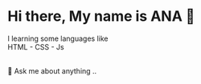 # Hi there, My name is ANA 🫳 
 I learning some languages like </br>
    HTML - CSS - Js

</br>   💬 Ask me about anything ..

<!--
**anaDevlol/AnaDevlol** is a ✨ _special_ ✨ repository because its `README.md` (this file) appears on your GitHub profile.

Here are some ideas to get you started:

- 🔭 I’m currently working on ...
- 🌱 I’m currently learning ...
- 👯 I’m looking to collaborate on ...
- 🤔 I’m looking for help with ...
- 💬 Ask me about ...
- 📫 How to reach me: ...
- 😄 Pronouns: ...
- ⚡ Fun fact: ...🦧
-->

